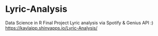 # Lyric-Analysis
Data Science in R Final Project 
Lyric analysis via Spotify &amp; Genius API :)
https://kaylaipp.shinyapps.io/Lyric-Analysis/
